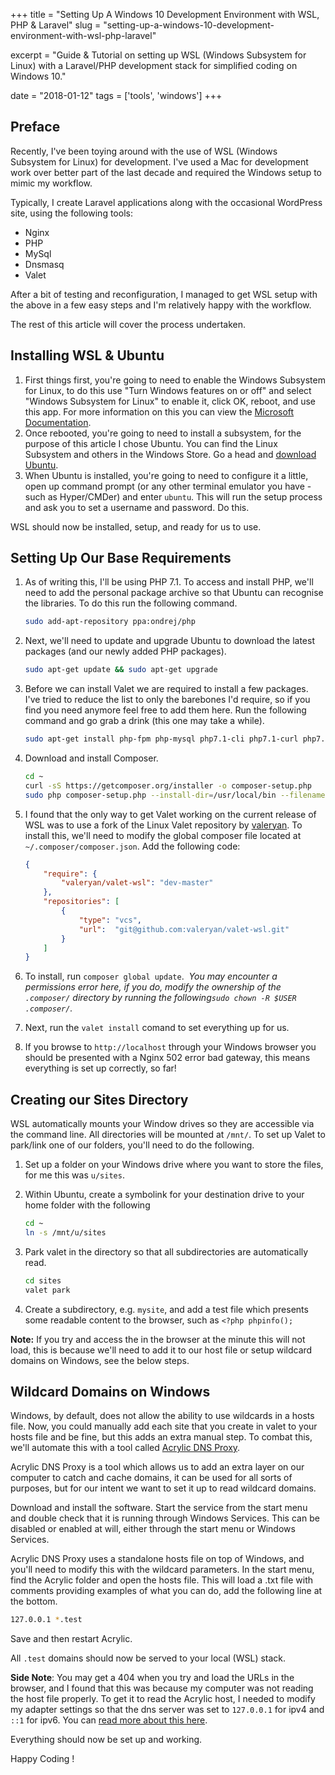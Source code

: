 +++
title = "Setting Up A Windows 10 Development Environment with WSL, PHP & Laravel"
slug = "setting-up-a-windows-10-development-environment-with-wsl-php-laravel"

excerpt = "Guide & Tutorial on setting up WSL (Windows Subsystem for Linux) with a Laravel/PHP development stack for simplified coding on Windows 10."

date = "2018-01-12"
tags = ['tools', 'windows']
+++


## Preface

Recently, I've been toying around with the use of WSL (Windows Subsystem for Linux) for development. I've used a Mac for development work over better part of the last decade and required the Windows setup to mimic my workflow.

Typically, I create Laravel applications along with the occasional WordPress site, using the following tools:

- Nginx
- PHP 
- MySql
- Dnsmasq
- Valet

After a bit of testing and reconfiguration, I managed to get WSL setup with the above in a few easy steps and I'm relatively happy with the workflow.

The rest of this article will cover the process undertaken.

## Installing WSL & Ubuntu
 
1. First things first, you're going to need to enable the Windows Subsystem for Linux, to do this use "Turn Windows features on or off" and select "Windows Subsystem for Linux" to enable it, click OK, reboot, and use this app. For more information on this you can view the [Microsoft Documentation](https://docs.microsoft.com/en-us/windows/wsl/install-win10).
2. Once rebooted, you're going to need to install a subsystem, for the purpose of this article I chose Ubuntu. You can find the Linux Subsystem and others in the Windows Store. Go a head and [download Ubuntu](https://www.microsoft.com/en-gb/store/p/ubuntu/9nblggh4msv6). 
3. When Ubuntu is installed, you're going to need to configure it a little, open up command prompt (or any other terminal emulator you have - such as Hyper/CMDer) and enter `ubuntu`. This will run the setup process and ask you to set a username and password. Do this.

WSL should now be installed, setup, and ready for us to use. 

## Setting Up Our Base Requirements

1. As of writing this, I'll be using PHP 7.1. To access and install PHP, we'll need to add the personal package archive so that Ubuntu can recognise the libraries. To do this run the following command.

   ```bash
   sudo add-apt-repository ppa:ondrej/php
   ```

2. Next, we'll need to update and upgrade Ubuntu to download the latest packages (and our newly added PHP packages). 

   ```bash
   sudo apt-get update && sudo apt-get upgrade
   ```

3. Before we can install Valet we are required to install a few packages. I've tried to reduce the list to only the barebones I'd require, so if you find you need anymore feel free to add them here. Run the following command and go grab a drink (this one may take a while).  

   ```bash
   sudo apt-get install php-fpm php-mysql php7.1-cli php7.1-curl php7.1-mbstring php7.1-mcrypt php7.1-xml php7.1-zip php7.1-intl curl git unzip php-cli
   ```

4. Download and install Composer.   

   ```bash
   cd ~
   curl -sS https://getcomposer.org/installer -o composer-setup.php
   sudo php composer-setup.php --install-dir=/usr/local/bin --filename=composer
   ```

5. I found that the only way to get Valet working on the current release of WSL was to use a fork of the Linux Valet repository by [valeryan](https://github.com/valeryan/valet-wsl). To install this, we'll need to modify the global composer file located at `~/.composer/composer.json`. Add the following code:

   ```json
   {
       "require": {
           "valeryan/valet-wsl": "dev-master"
       },
       "repositories": [
           {
               "type": "vcs",
               "url":  "git@github.com:valeryan/valet-wsl.git"
           }
       ]
   }
   ```

6. To install, run `composer global update`. 
   ​
   _You may encounter a permissions error here, if you do, modify the ownership of the `.composer/` directory by running the following`sudo chown -R $USER .composer/`._

7. Next, run the `valet install` comand to set everything up for us.

8. If you browse to `http://localhost` through your Windows browser you should be presented with a Nginx 502 error bad gateway, this means everything is set up correctly, so far! 

## Creating our Sites Directory

WSL automatically mounts your Window drives so they are accessible via the command line. All directories will be mounted at  `/mnt/`. To set up Valet to park/link one of our folders, you'll need to do the following.

1. Set up a folder on your Windows drive where you want to store the files, for me this was `u/sites`.

2. Within Ubuntu, create a symbolink for your destination drive to your home folder with the following 

   ````bash
   cd ~
   ln -s /mnt/u/sites
   ````

3. Park valet in the directory so that all subdirectories are automatically read.

   ```bash
   cd sites
   valet park
   ```

4. Create a subdirectory, e.g. `mysite`,  and add a test file which presents some readable content to the browser, such as `<?php phpinfo();`

**Note:** If you try and access the in the browser at the minute this will not load, this is because we'll need to add it to our host file or setup wildcard domains on Windows, see the below steps.

## Wildcard Domains on Windows

Windows, by default, does not allow the ability to use wildcards in a hosts file. Now, you could manually add each site that you create in valet to your hosts file and be fine, but this adds an extra manual step. To combat this, we'll automate this with a tool called [Acrylic DNS Proxy](http://mayakron.altervista.org/wikibase/show.php?id=AcrylicHome).

Acrylic DNS Proxy is a tool which allows us to add an extra layer on our computer to catch and cache domains, it can be used for all sorts of purposes, but for our intent we want to set it up to read wildcard domains. 

Download and install the software. Start the service from the start menu and double check that it is running through Windows Services. This can be disabled or enabled at will, either through the start menu or Windows Services.

Acrylic DNS Proxy uses a standalone hosts file on top of Windows, and you'll need to modify this with the wildcard parameters. In the start menu, find the Acrylic folder and open the hosts file. This will load a .txt file with comments providing examples of what you can do, add the following line at the bottom.

```bash
127.0.0.1 *.test
```

Save and then restart Acrylic. 

All `.test` domains should now be served to your local (WSL) stack.

**Side Note**: You may get a 404 when you try and load the URLs in the browser, and I found that this was because my computer was not reading the host file properly. To get it to read the Acrylic host, I needed to modify my adapter settings so that the dns server was set to  `127.0.0.1` for ipv4 and  `::1` for ipv6. You can [read more about this here](http://mayakron.altervista.org/wikibase/show.php?id=AcrylicWindows10Configuration).



Everything should now be set up and working.

Happy Coding ! 